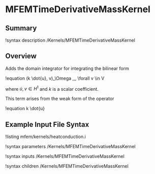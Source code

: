 # MFEMTimeDerivativeMassKernel

## Summary

!syntax description /Kernels/MFEMTimeDerivativeMassKernel

## Overview

Adds the domain integrator for integrating the bilinear form

!equation
(k \dot{u}, v)_\Omega \,\,\, \forall v \in V

where $\dot{u}, v \in H^1$ and $k$ is a scalar coefficient.

This term arises from the weak form of the operator

!equation
k \dot{u}

## Example Input File Syntax

!listing mfem/kernels/heatconduction.i

!syntax parameters /Kernels/MFEMTimeDerivativeMassKernel

!syntax inputs /Kernels/MFEMTimeDerivativeMassKernel

!syntax children /Kernels/MFEMTimeDerivativeMassKernel
